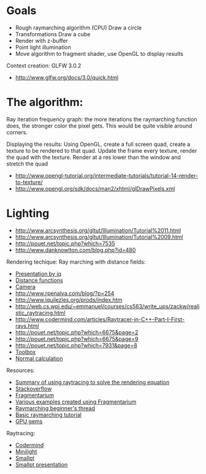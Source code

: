 Goals
====
*	Rough raymarching algorithm (CPU)
Draw a circle
*	Transformations
Draw a cube
*	Render with z-buffer
*	Point light illumination
*	Move algorithm to fragment shader, use OpenGL to display results

Context creation: GLFW 3.0.2
*	http://www.glfw.org/docs/3.0/quick.html

The algorithm:
====

Ray iteration frequency graph: the more iterations the raymarching function does, the stronger color the pixel gets.
This would be quite visible around corners.

Displaying the results:
Using OpenGL, create a full screen quad, create a texture to be rendered to that quad.
Update the frame every texture, render the quad with the texture.
Render at a res lower than the window and stretch the quad

*	http://www.opengl-tutorial.org/intermediate-tutorials/tutorial-14-render-to-texture/
*	http://www.opengl.org/sdk/docs/man2/xhtml/glDrawPixels.xml

Lighting
====
*	http://www.arcsynthesis.org/gltut/Illumination/Tutorial%2011.html
*	http://www.arcsynthesis.org/gltut/Illumination/Tutorial%2009.html
*	http://pouet.net/topic.php?which=7535
*	http://www.danknowlton.com/blog.php?id=480

Rendering techique:
Ray marching with distance fields:
*	[Presentation by iq](http://www.iquilezles.org/www/material/nvscene2008/rwwtt.pdf)
*	[Distance functions](http://www.iquilezles.org/www/articles/distfunctions/distfunctions.htm)
*	[Camera](http://sizecoding.blogspot.no/2008/12/code-for-moving-camera-in-glsl.html)
*	http://www.rpenalva.com/blog/?p=254
*	http://www.iquilezles.org/prods/index.htm
*	http://web.cs.wpi.edu/~emmanuel/courses/cs563/write_ups/zackw/realistic_raytracing.html
*	http://www.codermind.com/articles/Raytracer-in-C++-Part-I-First-rays.html
*	http://pouet.net/topic.php?which=6675&page=2
*	http://pouet.net/topic.php?which=6675&page=9
*	http://pouet.net/topic.php?which=7931&page=8
*	[Toolbox](http://pouet.net/topic.php?which=7931&page=1&x=29&y=6)
*	[Normal calculation](http://pouet.net/topic.php?which=6803)

Resources:
*	[Summary of using raytracing to solve the rendering equation](http://web.cs.wpi.edu/~emmanuel/courses/cs563/write_ups/zackw/realistic_raytracing.html)
*	[Stackoverflow](http://stackoverflow.com/questions/779550/are-there-any-rendering-alternatives-to-rasterisation-or-ray-tracing)
*	[Fragmentarium](http://syntopia.github.io/Fragmentarium/)
*	[Various examples created using Fragmentarium](http://blog.hvidtfeldts.net/)
*	[Raymarching beginner's thread](http://pouet.net/topic.php?which=7920&page=52)
*	[Basic raymarching tutorial](http://pouet.net/topic.php?which=8177&page=2)
*	[GPU gems](http://http.developer.nvidia.com/GPUGems3/gpugems3_ch34.html)

Raytracing:
*	[Codermind](http://www.codermind.com/articles/Raytracer-in-C++-Introduction-What-is-ray-tracing.html)
*	[Minilight](http://www.hxa.name/minilight/)
*	[Smallpt](http://www.kevinbeason.com/smallpt/)
*	[Smallpt presentation](https://docs.google.com/file/d/0B8g97JkuSSBwUENiWTJXeGtTOHFmSm51UC01YWtCZw/edit)